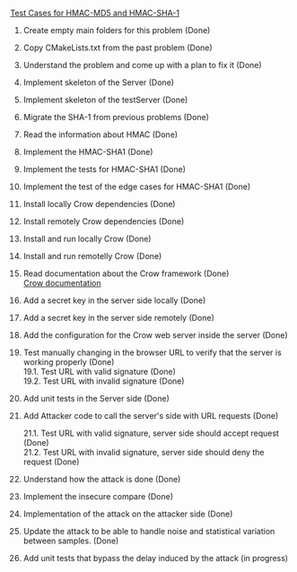 [Test Cases for HMAC-MD5 and HMAC-SHA-1](https://datatracker.ietf.org/doc/html/rfc2202)


1. Create empty main folders for this problem (Done)  
2. Copy CMakeLists.txt from the past problem (Done)  
3. Understand the problem and come up with a plan to fix it (Done)  
4. Implement skeleton of the Server (Done)  
5. Implement skeleton of the testServer (Done)  
6. Migrate the SHA-1 from previous problems (Done)  
7. Read the information about HMAC (Done)  
8. Implement the HMAC-SHA1 (Done)  
9. Implement the tests for HMAC-SHA1 (Done)  
10. Implement the test of the edge cases for HMAC-SHA1 (Done)  
11. Install locally Crow dependencies (Done)  
12. Install remotely Crow dependencies (Done)  
13. Install and run locally Crow (Done)  
14. Install and run remotelly Crow (Done)  
15. Read documentation about the Crow framework (Done)  
    [Crow documentation](https://crowcpp.org/master/guides/)  
16. Add a secret key in the server side locally (Done)  
17. Add a secret key in the server side remotely (Done)  

18. Add the configuration for the Crow web server inside the server (Done)  

19. Test manually changing in the browser URL to verify that the server is working properly (Done)  
    19.1. Test URL with valid signature (Done)  
    19.2. Test URL with invalid signature (Done)

20. Add unit tests in the Server side (Done)

21. Add Attacker code to call the server's side with URL requests (Done)

    21.1. Test URL with valid signature, server side should accept request (Done)  
    21.2. Test URL with invalid signature, server side should deny the request (Done)

22. Understand how the attack is done (Done)
23. Implement the insecure compare (Done)
24. Implementation of the attack on the attacker side (Done)
25. Update the attack to be able to handle noise and statistical variation between samples. (Done)

26. Add unit tests that bypass the delay induced by the attack (in progress)
